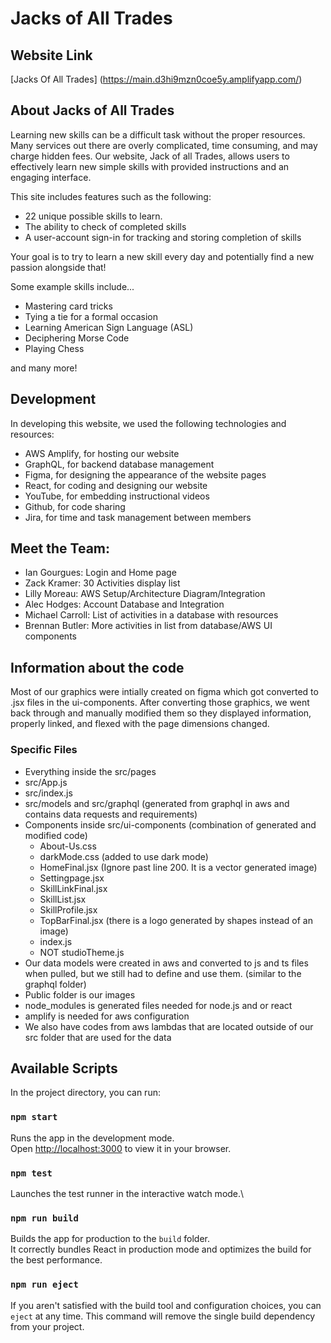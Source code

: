 # Jacks of All Trades

## Website Link
[Jacks Of All Trades] (https://main.d3hi9mzn0coe5y.amplifyapp.com/)

## About Jacks of All Trades 

Learning new skills can be a difficult task without the proper resources. Many services out there are overly complicated, time consuming, and may charge hidden fees. Our website, Jack of all Trades, allows users to effectively learn new simple skills with provided instructions and an engaging interface.

This site includes features such as the following:

* 22 unique possible skills to learn.
* The ability to check of completed skills
* A user-account sign-in for tracking and storing completion of skills

Your goal is to try to learn a new skill every day and potentially find a new passion alongside that!

Some example skills include...

* Mastering card tricks
* Tying a tie for a formal occasion
* Learning American Sign Language (ASL)
* Deciphering Morse Code
* Playing Chess

and many more!

## Development

In developing this website, we used the following technologies and resources:

* AWS Amplify, for hosting our website
* GraphQL, for backend database management
* Figma, for designing the appearance of the website pages
* React, for coding and designing our website
* YouTube, for embedding instructional videos
* Github, for code sharing
* Jira, for time and task management between members

## Meet the Team:

* Ian Gourgues: Login and Home page
* Zack Kramer: 30 Activities display list
* Lilly Moreau: AWS Setup/Architecture Diagram/Integration
* Alec Hodges: Account Database and Integration
* Michael Carroll: List of activities in a database with resources
* Brennan Butler: More activities in list from database/AWS UI components

## Information about the code
Most of our graphics were intially created on figma which got converted to .jsx files in the ui-components. After converting those graphics, we went back through and manually modified them so they displayed information, properly linked, and flexed with the page dimensions changed.

### Specific Files 
* Everything inside the src/pages
* src/App.js
* src/index.js
* src/models and src/graphql (generated from graphql in aws and contains data requests and requirements)
* Components inside src/ui-components (combination of generated and modified code)
  * About-Us.css
  * darkMode.css (added to use dark mode)
  * HomeFinal.jsx (Ignore past line 200. It is a vector generated image)
  * Settingpage.jsx 
  * SkillLinkFinal.jsx
  * SkillList.jsx
  * SkillProfile.jsx
  * TopBarFinal.jsx (there is a logo generated by shapes instead of an image)
  * index.js
  * NOT studioTheme.js
* Our data models were created in aws and converted to js and ts files when pulled, but we still had to define and use them. (similar to the graphql folder)
* Public folder is our images
* node_modules is generated files needed for node.js and or react
* amplify is needed for aws configuration
* We also have codes from aws lambdas that are located outside of our src folder that are used for the data

## Available Scripts

In the project directory, you can run:

### `npm start`

Runs the app in the development mode.\
Open [http://localhost:3000](http://localhost:3000) to view it in your browser.

### `npm test`

Launches the test runner in the interactive watch mode.\

### `npm run build`

Builds the app for production to the `build` folder.\
It correctly bundles React in production mode and optimizes the build for the best performance.

### `npm run eject`

If you aren't satisfied with the build tool and configuration choices, you can `eject` at any time. This command will remove the single build dependency from your project.
